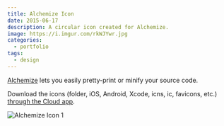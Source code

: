 ```yaml
---
title: Alchemize Icon
date: 2015-06-17
description: A circular icon created for Alchemize.
image: https://i.imgur.com/rkWJYwr.jpg
categories:
  - portfolio
tags:
  - design
---
```


[Alchemize](https://alchemizeapp.com/) lets you easily pretty-print or minify your source code.

Download the icons (folder, iOS, Android, Xcode, icns, ic, favicons, etc.) [through the Cloud app](https://cl.ly/0p1C2D381q0E).

![Alchemize Icon 1](https://i.imgur.com/67orqSo.jpg)
